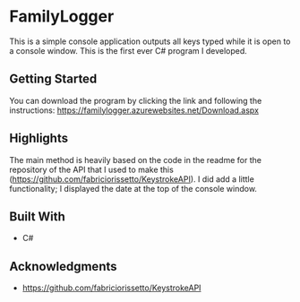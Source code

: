 # FamilyLogger

This is a simple console application outputs all keys typed while it is open to a console window. This is the first ever C# program I developed.

## Getting Started

You can download the program by clicking the link and following the instructions: https://familylogger.azurewebsites.net/Download.aspx

## Highlights

The main method is heavily based on the code in the readme for the repository of the API that I used to make this (https://github.com/fabriciorissetto/KeystrokeAPI). I did add a little functionality; I displayed the date at the top of the console window.

## Built With

* C#

## Acknowledgments

* https://github.com/fabriciorissetto/KeystrokeAPI

